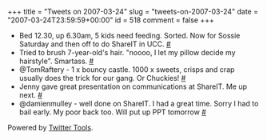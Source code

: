 +++
title = "Tweets on 2007-03-24"
slug = "tweets-on-2007-03-24"
date = "2007-03-24T23:59:59+00:00"
id = 518
comment = false
+++

*   Bed 12.30, up 6.30am, 5 kids need feeding. Sorted. Now for Sossie Saturday and then off to do ShareIT in UCC. [#](http://twitter.com/conoro/statuses/11955181)
*   Tried to brush 7-year-old's hair. "noooo, I let my pillow decide my hairstyle". Smartass. [#](http://twitter.com/conoro/statuses/11962781)
*   @TomRaftery - 1 x bouncy castle. 1000 x sweets, crisps and crap usually does the trick for our gang. Or Chuckies! [#](http://twitter.com/conoro/statuses/11969821)
*   Jenny gave great presentation on communications at ShareIT. Me up next. [#](http://twitter.com/conoro/statuses/11986421)
*   @damienmulley - well done on ShareIT. I had a great time. Sorry I had to bail early. My poor back too. Will put up PPT tomorrow [#](http://twitter.com/conoro/statuses/12167861)

Powered by [Twitter Tools](http://alexking.org/projects/wordpress).
